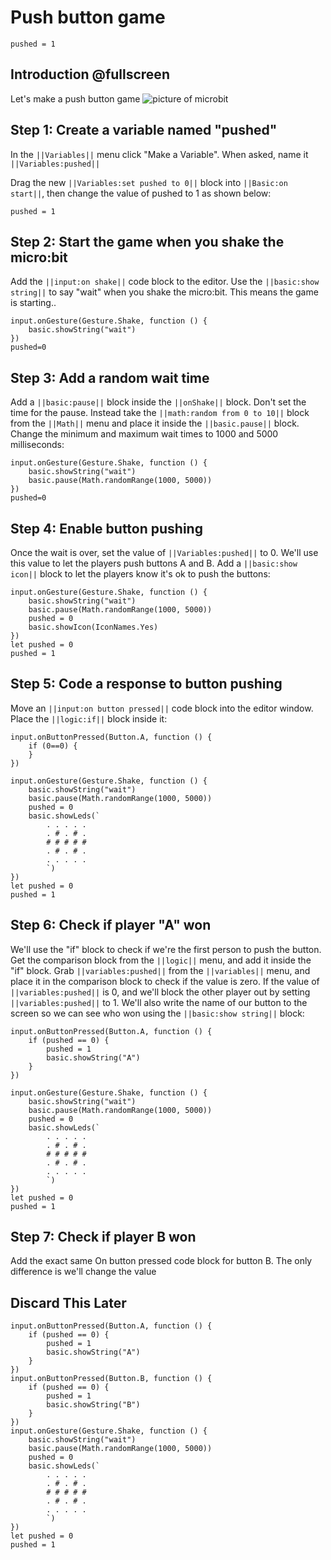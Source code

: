 # Push button game
```template
pushed = 1
```
## Introduction @fullscreen
Let's make a push button game
![picture of microbit](https://github.com/BrightWearables/pxt-microbit-push-button-game/docs/static/PushButtonMicrobitImage.png)

## Step 1: Create a variable named "pushed"

In the ``||Variables||`` menu click "Make a Variable".
When asked, name it ``||Variables:pushed||`` 


Drag the new ``||Variables:set pushed to 0||`` block into ``||Basic:on start||``, then change the value of pushed to 1 as shown below:
```blocks
pushed = 1
```

## Step 2: Start the game when you shake the micro:bit

Add the ``||input:on shake||`` code block to the editor.
Use the ``||basic:show string||`` to say "wait" when you shake the micro:bit. This means the game is starting..

```blocks
input.onGesture(Gesture.Shake, function () {
    basic.showString("wait")
})
pushed=0
```
## Step 3: Add a random wait time

Add a ``||basic:pause||`` block inside the ``||onShake||`` block. Don't set the time for the pause. 
Instead take the ``||math:random from 0 to 10||`` block from the ``||Math||`` menu and place it inside the ``||basic.pause||`` block. Change
the minimum and maximum wait times to 1000 and 5000 milliseconds:
```blocks
input.onGesture(Gesture.Shake, function () {
    basic.showString("wait")
    basic.pause(Math.randomRange(1000, 5000))
})
pushed=0
```
## Step 4: Enable button pushing

Once the wait is over, set the value of ``||Variables:pushed||`` to 0. We'll use this value to let the players push buttons A and B.
Add a ``||basic:show icon||`` block to let the players know it's ok to push the buttons:

```blocks
input.onGesture(Gesture.Shake, function () {
    basic.showString("wait")
    basic.pause(Math.randomRange(1000, 5000))
    pushed = 0
    basic.showIcon(IconNames.Yes)
})
let pushed = 0
pushed = 1
```
## Step 5: Code a response to button pushing
Move an ``||input:on button pressed||`` code block into the editor window.
Place the ``||logic:if||`` block inside it:

```blocks
input.onButtonPressed(Button.A, function () {
    if (0==0) {
    }
})

input.onGesture(Gesture.Shake, function () {
    basic.showString("wait")
    basic.pause(Math.randomRange(1000, 5000))
    pushed = 0
    basic.showLeds(`
        . . . . .
        . # . # .
        # # # # #
        . # . # .
        . . . . .
        `)
})
let pushed = 0
pushed = 1
```

## Step 6: Check if player "A" won
We'll use the "if" block to check if we're the first person to push the button. 
Get the comparison block from the ``||logic||`` menu, and add it inside the "if" block. Grab ``||variables:pushed||``
from the ``||variables||`` menu, and place it in the comparison block to check if the value is zero.
If the value of ``||variables:pushed||``
is 0, and we'll block the other player out by setting ``||variables:pushed||`` to 1. 
We'll also write the name of our button to the screen so we can see who won using the ``||basic:show string||`` block:
  
```blocks
input.onButtonPressed(Button.A, function () {
    if (pushed == 0) {
        pushed = 1
        basic.showString("A")
    }
})

input.onGesture(Gesture.Shake, function () {
    basic.showString("wait")
    basic.pause(Math.randomRange(1000, 5000))
    pushed = 0
    basic.showLeds(`
        . . . . .
        . # . # .
        # # # # #
        . # . # .
        . . . . .
        `)
})
let pushed = 0
pushed = 1
```
## Step 7: Check if player B won

Add the exact same On button pressed code block for button B. The only difference is we'll change the value


## Discard This Later
```blocks
input.onButtonPressed(Button.A, function () {
    if (pushed == 0) {
        pushed = 1
        basic.showString("A")
    }
})
input.onButtonPressed(Button.B, function () {
    if (pushed == 0) {
        pushed = 1
        basic.showString("B")
    }
})
input.onGesture(Gesture.Shake, function () {
    basic.showString("wait")
    basic.pause(Math.randomRange(1000, 5000))
    pushed = 0
    basic.showLeds(`
        . . . . .
        . # . # .
        # # # # #
        . # . # .
        . . . . .
        `)
})
let pushed = 0
pushed = 1
```
